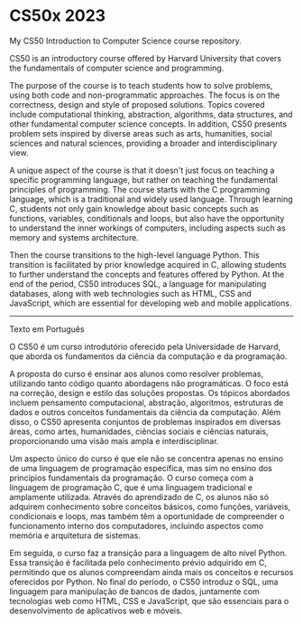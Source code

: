 # CS50x 2023
My CS50 Introduction to Computer Science course repository.

CS50 is an introductory course offered by Harvard University that covers the fundamentals of computer science and programming.

The purpose of the course is to teach students how to solve problems, using both code and non-programmatic approaches. The focus is on the correctness, design and style of proposed solutions. Topics covered include computational thinking, abstraction, algorithms, data structures, and other fundamental computer science concepts. In addition, CS50 presents problem sets inspired by diverse areas such as arts, humanities, social sciences and natural sciences, providing a broader and interdisciplinary view.

A unique aspect of the course is that it doesn't just focus on teaching a specific programming language, but rather on teaching the fundamental principles of programming. The course starts with the C programming language, which is a traditional and widely used language. Through learning C, students not only gain knowledge about basic concepts such as functions, variables, conditionals and loops, but also have the opportunity to understand the inner workings of computers, including aspects such as memory and systems architecture.

Then the course transitions to the high-level language Python. This transition is facilitated by prior knowledge acquired in C, allowing students to further understand the concepts and features offered by Python. At the end of the period, CS50 introduces SQL, a language for manipulating databases, along with web technologies such as HTML, CSS and JavaScript, which are essential for developing web and mobile applications.


-------------------------------------------------------------------------------------------------------------------------------------------------------------------------------------------------------------------------------
Texto em Português

O CS50 é um curso introdutório oferecido pela Universidade de Harvard, que aborda os fundamentos da ciência da computação e da programação.

A proposta do curso é ensinar aos alunos como resolver problemas, utilizando tanto código quanto abordagens não programáticas. O foco está na correção, design e estilo das soluções propostas. Os tópicos abordados incluem pensamento computacional, abstração, algoritmos, estruturas de dados e outros conceitos fundamentais da ciência da computação. Além disso, o CS50 apresenta conjuntos de problemas inspirados em diversas áreas, como artes, humanidades, ciências sociais e ciências naturais, proporcionando uma visão mais ampla e interdisciplinar.

Um aspecto único do curso é que ele não se concentra apenas no ensino de uma linguagem de programação específica, mas sim no ensino dos princípios fundamentais da programação. O curso começa com a linguagem de programação C, que é uma linguagem tradicional e amplamente utilizada. Através do aprendizado de C, os alunos não só adquirem conhecimento sobre conceitos básicos, como funções, variáveis, condicionais e loops, mas também têm a oportunidade de compreender o funcionamento interno dos computadores, incluindo aspectos como memória e arquitetura de sistemas.

Em seguida, o curso faz a transição para a linguagem de alto nível Python. Essa transição é facilitada pelo conhecimento prévio adquirido em C, permitindo que os alunos compreendam ainda mais os conceitos e recursos oferecidos por Python. No final do período, o CS50 introduz o SQL, uma linguagem para manipulação de bancos de dados, juntamente com tecnologias web como HTML, CSS e JavaScript, que são essenciais para o desenvolvimento de aplicativos web e móveis.
